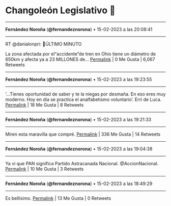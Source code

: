# Changoleón Legislativo 🙈
*****
**Fernández Noroña** (**@fernandeznorona**) • 15-02-2023 a las 20:08:41
*****
RT @danialonpri: 🚨ÚLTIMO MINUTO


La zona afectada por el“accidente”de tren en Ohio tiene un diámetro de 650km y afecta ya a 23 MILLONES de…
[Permalink](https://twitter.com/fernandeznorona/status/1626071040999784450) | 0 Me Gusta | 6,067 Retweets
*****
**Fernández Noroña** (**@fernandeznorona**) • 15-02-2023 a las 19:23:55
*****
‘…Tienes oportunidad de saber y te la niegas por desmaña. En eso eres muy moderno. Hoy en día se practica el analfabetismo voluntario’. Erri de Luca.
[Permalink](https://twitter.com/fernandeznorona/status/1626059774423957504) | 18 Me Gusta | 8 Retweets
*****
**Fernández Noroña** (**@fernandeznorona**) • 15-02-2023 a las 19:21:33
*****
Miren esta maravilla que compré.
[Permalink](https://twitter.com/fernandeznorona/status/1626059179231268864) | 336 Me Gusta | 14 Retweets
*****
**Fernández Noroña** (**@fernandeznorona**) • 15-02-2023 a las 19:04:38
*****
Ya vi que PAN significa Partido Astracanada Nacional. @AccionNacional.
[Permalink](https://twitter.com/fernandeznorona/status/1626054921941393408) | 10 Me Gusta | 3 Retweets
*****
**Fernández Noroña** (**@fernandeznorona**) • 15-02-2023 a las 18:49:29
*****
Es bellísimo.
[Permalink](https://twitter.com/fernandeznorona/status/1626051107318538242) | 13 Me Gusta | 0 Retweets